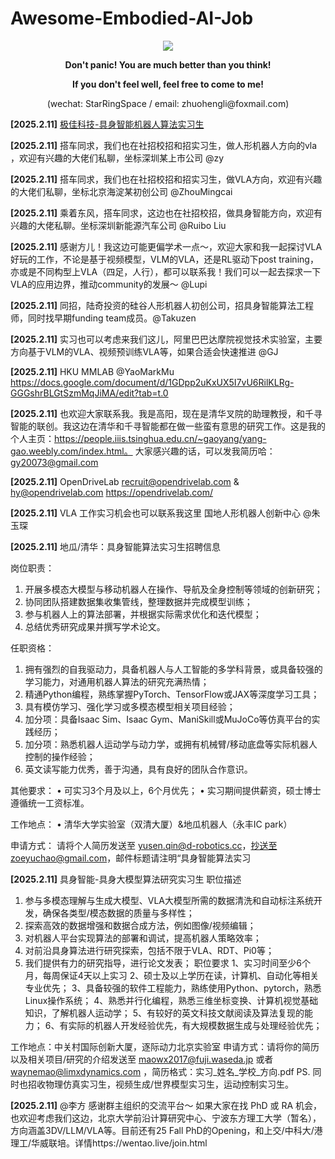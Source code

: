 # Awesome-Embodied-AI-Job


<div align=center><img src="https://github.com/user-attachments/assets/036b7523-7141-4f4e-9269-40aea6657948"/></div>
<p align="center"><strong>Don't panic! You are much better than you think!</strong></p>
<p align="center"><strong>If you don't feel well, feel free to come to me!</strong></p>
<p align="center">(wechat: StarRingSpace / email: zhuohengli@foxmail.com)</p>

**[2025.2.11]** 
[极佳科技-具身智能机器人算法实习生](https://github.com/StarCycle/Awesome-Embodied-AI-Job/blob/main/%E6%9E%81%E4%BD%B3%E7%A7%91%E6%8A%80-%E5%85%B7%E8%BA%AB%E6%99%BA%E8%83%BD%E6%9C%BA%E5%99%A8%E4%BA%BA%E7%AE%97%E6%B3%95%E5%AE%9E%E4%B9%A0%E7%94%9F-20240211)

**[2025.2.11]** 
搭车同求，我们也在社招校招和招实习生，做人形机器人方向的vla ，欢迎有兴趣的大佬们私聊，坐标深圳某上市公司 @zy

**[2025.2.11]** 
搭车同求，我们也在社招校招和招实习生，做VLA方向，欢迎有兴趣的大佬们私聊，坐标北京海淀某初创公司 @ZhouMingcai

**[2025.2.11]**
乘着东风，搭车同求，这边也在社招校招，做具身智能方向，欢迎有兴趣的大佬私聊。坐标深圳新能源汽车公司 @Ruibo Liu

**[2025.2.11]**
感谢方儿！我这边可能更偏学术一点～，欢迎大家和我一起探讨VLA好玩的工作，不论是基于视频模型，VLM的VLA，还是RL驱动下post training，亦或是不同构型上VLA（四足，人行），都可以联系我！我们可以一起去探求一下VLA的应用边界，推动community的发展～ @Lupi

**[2025.2.11]** 
同招，陆奇投资的硅谷人形机器人初创公司，招具身智能算法工程师，同时找早期funding team成员。@Takuzen

**[2025.2.11]**
实习也可以考虑来我们这儿，阿里巴巴达摩院视觉技术实验室，主要方向基于VLM的VLA、视频预训练VLA等，如果合适会快速推进 @GJ

**[2025.2.11]**
HKU MMLAB @YaoMarkMu
https://docs.google.com/document/d/1GDpp2uKxUX5I7vU6RilKLRg-GGGshrBLGtSzmMqJiMA/edit?tab=t.0

**[2025.2.11]**
也欢迎大家联系我。我是高阳，现在是清华叉院的助理教授，和千寻智能的联创。我这边在清华和千寻智能都在做一些蛮有意思的研究工作。这是我的个人主页：https://people.iiis.tsinghua.edu.cn/~gaoyang/yang-gao.weebly.com/index.html。 大家感兴趣的话，可以发我简历哈：gy20073@gmail.com

**[2025.2.11]**
OpenDriveLab recruit@opendrivelab.com & hy@opendrivelab.com
https://opendrivelab.com/

**[2025.2.11]**
VLA 工作实习机会也可以联系我这里 国地人形机器人创新中心 @朱玉琛

**[2025.2.11]**
地瓜/清华：具身智能算法实习生招聘信息

岗位职责：
 1. 开展多模态大模型与移动机器人在操作、导航及全身控制等领域的创新研究；
 2. 协同团队搭建数据集收集管线，整理数据并完成模型训练；
 3. 参与机器人上的算法部署，并根据实际需求优化和迭代模型；
 4. 总结优秀研究成果并撰写学术论文。

任职资格：
 1. 拥有强烈的自我驱动力，具备机器人与人工智能的多学科背景，或具备较强的学习能力，对通用机器人算法的研究充满热情；
 2. 精通Python编程，熟练掌握PyTorch、TensorFlow或JAX等深度学习工具；
 3. 具有模仿学习、强化学习或多模态模型相关项目经验；
 4. 加分项：具备Isaac Sim、Isaac Gym、ManiSkill或MuJoCo等仿真平台的实践经历；
 5. 加分项：熟悉机器人运动学与动力学，或拥有机械臂/移动底盘等实际机器人控制的操作经验；
 6. 英文读写能力优秀，善于沟通，具有良好的团队合作意识。

其他要求：
 • 可实习3个月及以上，6个月优先；
 • 实习期间提供薪资，硕士博士遵循统一工资标准。

工作地点：
 • 清华大学实验室（双清大厦）&地瓜机器人（永丰IC park）

申请方式：
请将个人简历发送至 yusen.qin@d-robotics.cc，抄送至zoeyuchao@gmail.com，邮件标题请注明“具身智能算法实习

**[2025.2.11]**
具身智能-具身大模型算法研究实习生
职位描述
1. 参与多模态理解与生成大模型、VLA大模型所需的数据清洗和自动标注系统开发，确保各类型/模态数据的质量与多样性；
2. 探索高效的数据增强和数据合成方法，例如图像/视频编辑；
3. 对机器人平台实现算法的部署和调试，提高机器人策略效率；
4. 对前沿具身算法进行研究探索，包括不限于VLA、RDT、Pi0等；
5. 我们提供有力的研究指导，进行论文发表；
职位要求
1、实习时间至少6个月，每周保证4天以上实习
2、硕士及以上学历在读，计算机、自动化等相关专业优先；
3、具备较强的软件工程能力，熟练使用Python、pytorch，熟悉Linux操作系统；
4、熟悉并行化编程，熟悉三维坐标变换、计算机视觉基础知识，了解机器人运动学；
5、有较好的英文科技文献阅读及算法复现的能力；
6、有实际的机器人开发经验优先，有大规模数据生成与处理经验优先；

工作地点：中关村国际创新大厦，逐际动力北京实验室
申请方式：请将你的简历以及相关项目/研究的介绍发送至 maowx2017@fuji.waseda.jp 或者 waynemao@limxdynamics.com ，简历格式：实习_姓名_学校_方向.pdf
PS. 同时也招收物理仿真实习生，视频生成/世界模型实习生，运动控制实习生。

**[2025.2.11]**
@李方 感谢群主组织的交流平台～ 如果大家在找 PhD 或 RA 机会，也欢迎考虑我们这边，北京大学前沿计算研究中心、宁波东方理工大学（暂名），方向涵盖3DV/LLM/VLA等。目前还有25 Fall PhD的Opening，和上交/中科大/港理工/华威联培。详情https://wentao.live/join.html
